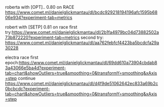 roberta with [OPT].. 0.80 on RACE
https://www.comet.ml/danielglickmantau/dl/bcdc929218194196afc1595b6806e934?experiment-tab=metrics

robert with [SETP] 0.81 on race
first try:https://www.comet.ml/danielglickmantau/dl/2b1fa4979bc04d73882502a73b872220?experiment-tab=metrics
second try: https://www.comet.ml/danielglickmantau/dl/aa762febfcf4423ba5bcdcfa29a30228


electra race 
first epoch:https://www.comet.ml/danielglickmantau/dl/69dd610a73904cbdab83a43066e5ba4d?experiment-tab=chart&showOutliers=true&smoothing=0&transformY=smoothing&xAxis=step
continue https://www.comet.ml/danielglickmantau/dl/d4f9de51062642ec833a69b2c0bcbcdc?experiment-tab=chart&showOutliers=true&smoothing=0&transformY=smoothing&xAxis=step